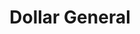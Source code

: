 ---
title: "Dollar General"
url: /palm-bay/dollar-general-eldron-boulevard-southeast/
shop: Kramladen
---